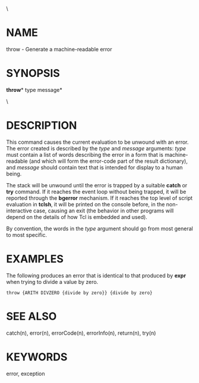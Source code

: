 \

# NAME

throw - Generate a machine-readable error

# SYNOPSIS

**throw*** type message*

\

# DESCRIPTION

This command causes the current evaluation to be unwound with an error.
The error created is described by the *type* and *message* arguments:
*type* must contain a list of words describing the error in a form that
is machine-readable (and which will form the error-code part of the
result dictionary), and *message* should contain text that is intended
for display to a human being.

The stack will be unwound until the error is trapped by a suitable
**catch** or **try** command. If it reaches the event loop without being
trapped, it will be reported through the **bgerror** mechanism. If it
reaches the top level of script evaluation in **tclsh**, it will be
printed on the console before, in the non-interactive case, causing an
exit (the behavior in other programs will depend on the details of how
Tcl is embedded and used).

By convention, the words in the *type* argument should go from most
general to most specific.

# EXAMPLES

The following produces an error that is identical to that produced by
**expr** when trying to divide a value by zero.

    throw {ARITH DIVZERO {divide by zero}} {divide by zero}

# SEE ALSO

catch(n), error(n), errorCode(n), errorInfo(n), return(n), try(n)

# KEYWORDS

error, exception
